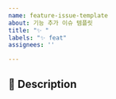 ```yaml
---
name: feature-issue-template
about: 기능 추가 이슈 템플릿
title: "✨ "
labels: "✨ feat"
assignees: ''

---
```


## 📌 Description
